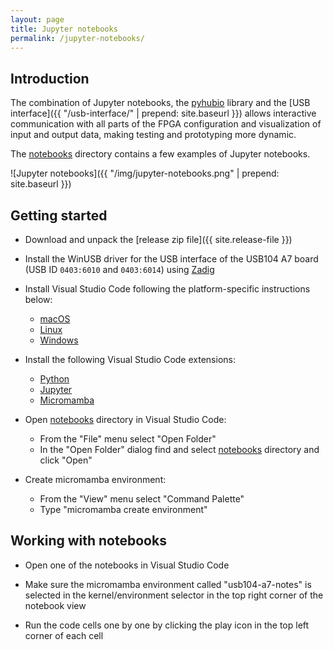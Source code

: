 ```yaml
---
layout: page
title: Jupyter notebooks
permalink: /jupyter-notebooks/
---
```


Introduction
-----

The combination of Jupyter notebooks, the [pyhubio](https://github.com/pavel-demin/pyhubio) library and the [USB interface]({{ "/usb-interface/" | prepend: site.baseurl }}) allows interactive communication with all parts of the FPGA configuration and visualization of input and output data, making testing and prototyping more dynamic.

The [notebooks](https://github.com/pavel-demin/usb104-a7-notes/tree/master/notebooks) directory contains a few examples of Jupyter notebooks.

![Jupyter notebooks]({{ "/img/jupyter-notebooks.png" | prepend: site.baseurl }})

Getting started
-----

- Download and unpack the [release zip file]({{ site.release-file }})

- Install the WinUSB driver for the USB interface of the USB104 A7 board (USB ID `0403:6010` and `0403:6014`) using [Zadig](https://zadig.akeo.ie)

- Install Visual Studio Code following the platform-specific instructions below:
  - [macOS](https://code.visualstudio.com/docs/setup/mac)
  - [Linux](https://code.visualstudio.com/docs/setup/linux)
  - [Windows](https://code.visualstudio.com/docs/setup/windows)

- Install the following Visual Studio Code extensions:
  - [Python](https://marketplace.visualstudio.com/items?itemName=ms-python.python)
  - [Jupyter](https://marketplace.visualstudio.com/items?itemName=ms-toolsai.jupyter)
  - [Micromamba](https://marketplace.visualstudio.com/items?itemName=corker.vscode-micromamba)

- Open [notebooks](https://github.com/pavel-demin/usb104-a7-notes/tree/master/notebooks) directory in Visual Studio Code:
  - From the "File" menu select "Open Folder"
  - In the "Open Folder" dialog find and select [notebooks](https://github.com/pavel-demin/usb104-a7-notes/tree/master/notebooks) directory and click "Open"

- Create micromamba environment:
  - From the "View" menu select "Command Palette"
  - Type "micromamba create environment"

Working with notebooks
-----

- Open one of the notebooks in Visual Studio Code

- Make sure the micromamba environment called "usb104-a7-notes" is selected in the kernel/environment selector in the top right corner of the notebook view

- Run the code cells one by one by clicking the play icon in the top left corner of each cell
